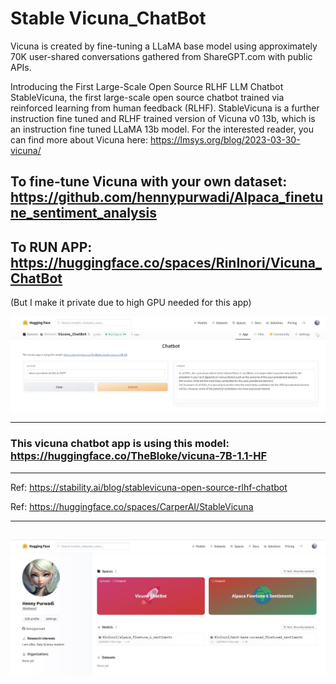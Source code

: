# Stable Vicuna_ChatBot
Vicuna is created by fine-tuning a LLaMA base model using approximately 70K user-shared conversations gathered from ShareGPT.com with public APIs. 

Introducing the First Large-Scale Open Source RLHF LLM Chatbot
StableVicuna, the first large-scale open source chatbot trained via reinforced learning from human feedback (RLHF). StableVicuna is a further instruction fine tuned and RLHF trained version of Vicuna v0 13b, which is an instruction fine tuned LLaMA 13b model. For the interested reader, you can find more about Vicuna here: https://lmsys.org/blog/2023-03-30-vicuna/

## To fine-tune Vicuna with your own dataset: https://github.com/hennypurwadi/Alpaca_finetune_sentiment_analysis

## To RUN APP: https://huggingface.co/spaces/RinInori/Vicuna_ChatBot

(But I make it private due to high GPU needed for this app)

![Image description](https://github.com/hennypurwadi/Vicuna_ChatBot/blob/main/Vicuna_app_answer.jpg?raw=true)

------
### This vicuna chatbot app is using this model: https://huggingface.co/TheBloke/vicuna-7B-1.1-HF

-----

Ref: https://stability.ai/blog/stablevicuna-open-source-rlhf-chatbot

Ref: https://huggingface.co/spaces/CarperAI/StableVicuna

---
![Image description](https://github.com/hennypurwadi/Vicuna_ChatBot/blob/main/vicunaspace.jpg?raw=true)
---



